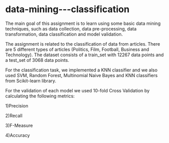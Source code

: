 # data-mining---classification

The main goal of this assignment is to learn using some basic data mining techniques, such as data collection, data pre-processing, data transformation, data classification and model validation.

The assignment is related to the classification of data from articles. There are 5 different types of articles (Politics, Film, Football, Business and Technology).
The dataset consists of a train_set with 12267 data points and a test_set of 3068 data points.

For the classification task, we implemented a KNN classifier and we also used SVM, Random Forest, Multinomial Naive Bayes and KNN classifiers from Scikit-learn library.

For the validation of each model we used 10-fold Cross Validation by calculating the following metrics:

1)Precision

2)Recall

3)F-Measure

4)Accuracy
